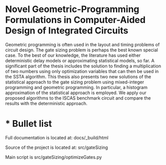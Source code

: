 # Novel Geometric-Programming Formulations  in Computer-Aided Design of Integrated Circuits

Geometric programming is often used in the layout and timing problems of circuit design.
The gate sizing problem is perhaps the best known special case. To the best of our
knowledge, the literature has used either deterministic delay models or approximating
statistical models, so far. A significant part of the thesis includes the solution to finding
a multiplication of two numbers using only optimization variables that can then be used
in the SSTA algorithm. This thesis also presents two new solutions of the statistical
approach to the gate sizing problem using mixed-integer programming and geometric
programming. In particular, a histogram approximation of the statistical approach is
employed. We apply our proposed algorithms to the ISCAS benchmark circuit and
compare the results with the deterministic approach.

# * Bullet list

Full documentation is located at: docs/_build/html

Source of the project is located at: src/gateSizing

Main script is src/gateSizing/optimizeGates.py
